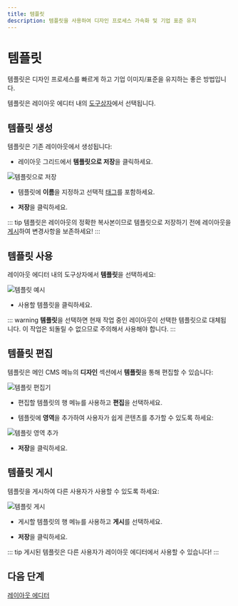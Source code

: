 ```yaml
---
title: 템플릿
description: 템플릿을 사용하여 디자인 프로세스 가속화 및 기업 표준 유지
---
```


# 템플릿

템플릿은 디자인 프로세스를 빠르게 하고 기업 이미지/표준을 유지하는 좋은 방법입니다.

템플릿은 레이아웃 에디터 내의 [도구상자](/guide/layouts/editor#toolbox)에서 선택됩니다.

## 템플릿 생성

템플릿은 기존 레이아웃에서 생성됩니다:

- 레이아웃 그리드에서 **템플릿으로 저장**을 클릭하세요.

![템플릿으로 저장](/img/v4_layouts_templates_save_as_template.png)

- 템플릿에 **이름**을 지정하고 선택적 [태그](/guide/tour/tags)를 포함하세요.

- **저장**을 클릭하세요.

::: tip
템플릿은 레이아웃의 정확한 복사본이므로 템플릿으로 저장하기 전에 레이아웃을 [게시](/guide/layouts#layouts-in-a-published-status)하여 변경사항을 보존하세요!
:::

## 템플릿 사용

레이아웃 에디터 내의 도구상자에서 **템플릿**을 선택하세요:

![템플릿 예시](/img/v4_layouts_templates_example.png)

- 사용할 템플릿을 클릭하세요.

::: warning
**템플릿**을 선택하면 현재 작업 중인 레이아웃이 선택한 템플릿으로 대체됩니다. 이 작업은 되돌릴 수 없으므로 주의해서 사용해야 합니다.
:::

## 템플릿 편집

템플릿은 메인 CMS 메뉴의 **디자인** 섹션에서 **템플릿**을 통해 편집할 수 있습니다:

![템플릿 편집기](/img/v4_layouts_templates_editor.png)

- 편집할 템플릿의 행 메뉴를 사용하고 **편집**을 선택하세요.

- 템플릿에 **영역**을 추가하여 사용자가 쉽게 콘텐츠를 추가할 수 있도록 하세요:

![템플릿 영역 추가](/img/v4_layouts_templates_add_zone.png)

- **저장**을 클릭하세요.

## 템플릿 게시

템플릿을 게시하여 다른 사용자가 사용할 수 있도록 하세요:

![템플릿 게시](/img/v4_layouts_templates_publish.png)

- 게시할 템플릿의 행 메뉴를 사용하고 **게시**를 선택하세요.

- **저장**을 클릭하세요.

::: tip
게시된 템플릿은 다른 사용자가 레이아웃 에디터에서 사용할 수 있습니다!
:::

## 다음 단계

[레이아웃 에디터](/guide/layouts/editor) 